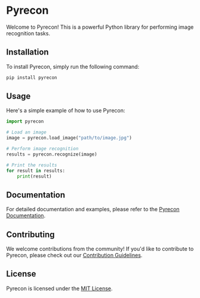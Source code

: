 # Pyrecon

Welcome to Pyrecon! This is a powerful Python library for performing image recognition tasks. 

## Installation

To install Pyrecon, simply run the following command:

```bash
pip install pyrecon
```

## Usage

Here's a simple example of how to use Pyrecon:

```python
import pyrecon

# Load an image
image = pyrecon.load_image("path/to/image.jpg")

# Perform image recognition
results = pyrecon.recognize(image)

# Print the results
for result in results:
    print(result)
```

## Documentation

For detailed documentation and examples, please refer to the [Pyrecon Documentation](https://pyrecon-docs.com).

## Contributing

We welcome contributions from the community! If you'd like to contribute to Pyrecon, please check out our [Contribution Guidelines](https://pyrecon-docs.com/contributing).

## License

Pyrecon is licensed under the [MIT License](https://opensource.org/licenses/MIT).
